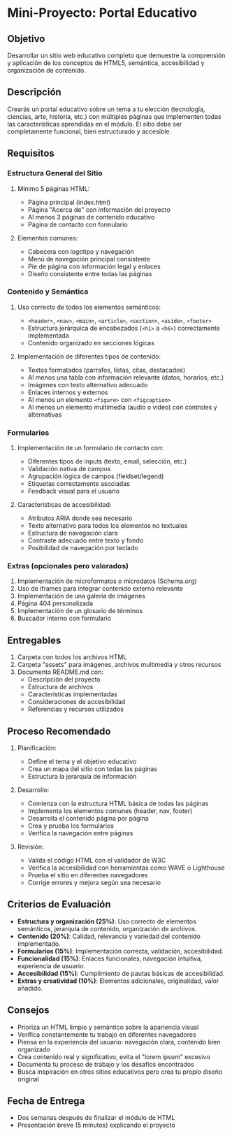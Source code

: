 # Mini-Proyecto: Portal Educativo

## Objetivo
Desarrollar un sitio web educativo completo que demuestre la comprensión y aplicación de los conceptos de HTML5, semántica, accesibilidad y organización de contenido.

## Descripción
Crearás un portal educativo sobre un tema a tu elección (tecnología, ciencias, arte, historia, etc.) con múltiples páginas que implementen todas las características aprendidas en el módulo. El sitio debe ser completamente funcional, bien estructurado y accesible.

## Requisitos

### Estructura General del Sitio
1. Mínimo 5 páginas HTML:
   - Página principal (index.html)
   - Página "Acerca de" con información del proyecto
   - Al menos 3 páginas de contenido educativo
   - Página de contacto con formulario

2. Elementos comunes:
   - Cabecera con logotipo y navegación
   - Menú de navegación principal consistente
   - Pie de página con información legal y enlaces
   - Diseño consistente entre todas las páginas

### Contenido y Semántica
1. Uso correcto de todos los elementos semánticos:
   - `<header>`, `<nav>`, `<main>`, `<article>`, `<section>`, `<aside>`, `<footer>`
   - Estructura jerárquica de encabezados (`<h1>` a `<h6>`) correctamente implementada
   - Contenido organizado en secciones lógicas

2. Implementación de diferentes tipos de contenido:
   - Textos formatados (párrafos, listas, citas, destacados)
   - Al menos una tabla con información relevante (datos, horarios, etc.)
   - Imágenes con texto alternativo adecuado
   - Enlaces internos y externos
   - Al menos un elemento `<figure>` con `<figcaption>`
   - Al menos un elemento multimedia (audio o video) con controles y alternativas

### Formularios
1. Implementación de un formulario de contacto con:
   - Diferentes tipos de inputs (texto, email, selección, etc.)
   - Validación nativa de campos
   - Agrupación lógica de campos (fieldset/legend)
   - Etiquetas correctamente asociadas
   - Feedback visual para el usuario

2. Características de accesibilidad:
   - Atributos ARIA donde sea necesario
   - Texto alternativo para todos los elementos no textuales
   - Estructura de navegación clara
   - Contraste adecuado entre texto y fondo
   - Posibilidad de navegación por teclado

### Extras (opcionales pero valorados)
1. Implementación de microformatos o microdatos (Schema.org)
2. Uso de iframes para integrar contenido externo relevante
3. Implementación de una galería de imágenes
4. Página 404 personalizada
5. Implementación de un glosario de términos
6. Buscador interno con formulario

## Entregables
1. Carpeta con todos los archivos HTML
2. Carpeta "assets" para imágenes, archivos multimedia y otros recursos
3. Documento README.md con:
   - Descripción del proyecto
   - Estructura de archivos
   - Características implementadas
   - Consideraciones de accesibilidad
   - Referencias y recursos utilizados

## Proceso Recomendado
1. Planificación:
   - Define el tema y el objetivo educativo
   - Crea un mapa del sitio con todas las páginas
   - Estructura la jerarquía de información

2. Desarrollo:
   - Comienza con la estructura HTML básica de todas las páginas
   - Implementa los elementos comunes (header, nav, footer)
   - Desarrolla el contenido página por página
   - Crea y prueba los formularios
   - Verifica la navegación entre páginas

3. Revisión:
   - Valida el código HTML con el validador de W3C
   - Verifica la accesibilidad con herramientas como WAVE o Lighthouse
   - Prueba el sitio en diferentes navegadores
   - Corrige errores y mejora según sea necesario

## Criterios de Evaluación
- **Estructura y organización (25%)**: Uso correcto de elementos semánticos, jerarquía de contenido, organización de archivos.
- **Contenido (20%)**: Calidad, relevancia y variedad del contenido implementado.
- **Formularios (15%)**: Implementación correcta, validación, accesibilidad.
- **Funcionalidad (15%)**: Enlaces funcionales, navegación intuitiva, experiencia de usuario.
- **Accesibilidad (15%)**: Cumplimiento de pautas básicas de accesibilidad.
- **Extras y creatividad (10%)**: Elementos adicionales, originalidad, valor añadido.

## Consejos
- Prioriza un HTML limpio y semántico sobre la apariencia visual
- Verifica constantemente tu trabajo en diferentes navegadores
- Piensa en la experiencia del usuario: navegación clara, contenido bien organizado
- Crea contenido real y significativo, evita el "lorem ipsum" excesivo
- Documenta tu proceso de trabajo y los desafíos encontrados
- Busca inspiración en otros sitios educativos pero crea tu propio diseño original

## Fecha de Entrega
- Dos semanas después de finalizar el módulo de HTML
- Presentación breve (5 minutos) explicando el proyecto 